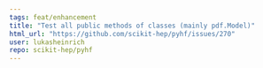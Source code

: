 ```yaml
---
tags: feat/enhancement
title: "Test all public methods of classes (mainly pdf.Model)"
html_url: "https://github.com/scikit-hep/pyhf/issues/270"
user: lukasheinrich
repo: scikit-hep/pyhf
---
```


